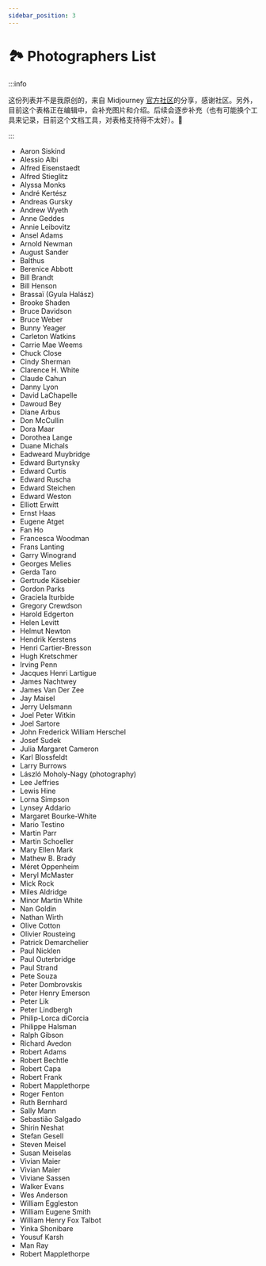 ```yaml
---
sidebar_position: 3
---
```

# 🏞️ Photographers List


:::info

这份列表并不是我原创的，来自 Midjourney [官方社区](https://docs.google.com/spreadsheets/d/1fFgHH_kUhu-TTR8aRxnzJScDaUA8WYbRejLjD19NhM0/edit#gid=1033747349)的分享，感谢社区。另外，目前这个表格正在编辑中，会补充图片和介绍。后续会逐步补充（也有可能换个工具来记录，目前这个文档工具，对表格支持得不太好）。🚧

:::


- Aaron Siskind
- Alessio Albi
- Alfred Eisenstaedt
- Alfred Stieglitz
- Alyssa Monks
- André Kertész
- Andreas Gursky
- Andrew Wyeth
- Anne Geddes
- Annie Leibovitz
- Ansel Adams
- Arnold Newman
- August Sander
- Balthus
- Berenice Abbott
- Bill Brandt
- Bill Henson
- Brassaï (Gyula Halász)
- Brooke Shaden
- Bruce Davidson
- Bruce Weber
- Bunny Yeager
- Carleton Watkins
- Carrie Mae Weems
- Chuck Close
- Cindy Sherman
- Clarence H. White
- Claude Cahun
- Danny Lyon
- David LaChapelle
- Dawoud Bey
- Diane Arbus
- Don McCullin
- Dora Maar
- Dorothea Lange
- Duane Michals
- Eadweard Muybridge
- Edward Burtynsky
- Edward Curtis
- Edward Ruscha
- Edward Steichen
- Edward Weston
- Elliott Erwitt
- Ernst Haas
- Eugene Atget
- Fan Ho
- Francesca Woodman
- Frans Lanting
- Garry Winogrand
- Georges Melies
- Gerda Taro
- Gertrude Käsebier
- Gordon Parks
- Graciela Iturbide
- Gregory Crewdson
- Harold Edgerton
- Helen Levitt
- Helmut Newton
- Hendrik Kerstens
- Henri Cartier-Bresson
- Hugh Kretschmer
- Irving Penn
- Jacques Henri Lartigue
- James Nachtwey
- James Van Der Zee
- Jay Maisel
- Jerry Uelsmann
- Joel Peter Witkin
- Joel Sartore
- John Frederick William Herschel
- Josef Sudek
- Julia Margaret Cameron
- Karl Blossfeldt
- Larry Burrows
- László Moholy-Nagy (photography)
- Lee Jeffries
- Lewis Hine
- Lorna Simpson
- Lynsey Addario
- Margaret Bourke-White
- Mario Testino
- Martin Parr
- Martin Schoeller
- Mary Ellen Mark
- Mathew B. Brady
- Méret Oppenheim
- Meryl McMaster
- Mick Rock
- Miles Aldridge
- Minor Martin White
- Nan Goldin
- Nathan Wirth
- Olive Cotton
- Olivier Rousteing
- Patrick Demarchelier
- Paul Nicklen
- Paul Outerbridge
- Paul Strand
- Pete Souza
- Peter Dombrovskis
- Peter Henry Emerson
- Peter Lik
- Peter Lindbergh
- Philip-Lorca diCorcia
- Philippe Halsman
- Ralph Gibson
- Richard Avedon
- Robert Adams
- Robert Bechtle
- Robert Capa
- Robert Frank
- Robert Mapplethorpe
- Roger Fenton
- Ruth Bernhard
- Sally Mann
- Sebastião Salgado
- Shirin Neshat
- Stefan Gesell
- Steven Meisel
- Susan Meiselas
- Vivian Maier
- Vivian Maier
- Viviane Sassen
- Walker Evans
- Wes Anderson
- William Eggleston
- William Eugene Smith
- William Henry Fox Talbot
- Yinka Shonibare
- Yousuf Karsh
- Man Ray
- Robert Mapplethorpe

